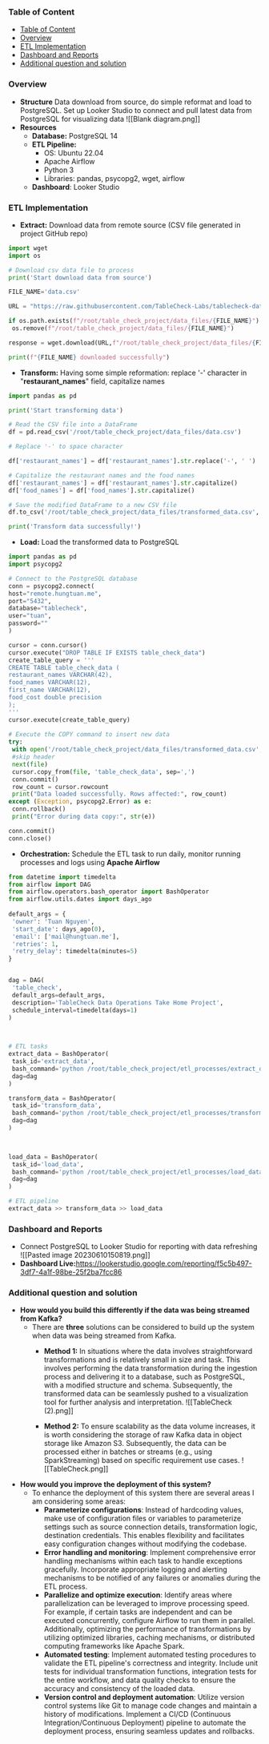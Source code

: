 
### Table of Content

- [Table of Content](#table-of-content)
- [Overview](#overview)
- [ETL Implementation](#etl-implementation)
- [Dashboard and Reports](#dashboard-and-reports)
- [Additional question and solution](#additional-question-and-solution)

<a id="Overview"></a>

### Overview

<a id="structure"></a>

- **Structure**
Data download from source, do simple reformat and load to PostgreSQL.
Set up Looker Studio to connect and pull latest data from PostgreSQL for visualizing data
![[Blank diagram.png]]
<a id="resources"></a>
- **Resources**
  - **Database:** PostgreSQL 14
  - **ETL Pipeline:**
    - OS: Ubuntu 22.04
    - Apache Airflow
    - Python 3
    - Libraries: pandas, psycopg2, wget, airflow
  - **Dashboard**: Looker Studio
<a id="etl_implementation"></a>

### ETL Implementation

<a id="extract"></a>

- **Extract:** Download data from remote source (CSV file generated in project GitHub repo)

```python
import wget
import os

# Download csv data file to process
print('Start download data from source')

FILE_NAME='data.csv'

URL = "https://raw.githubusercontent.com/TableCheck-Labs/tablecheck-data-operations-take-home/main/data/data.csv"

if os.path.exists(f"/root/table_check_project/data_files/{FILE_NAME}"):
 os.remove(f"/root/table_check_project/data_files/{FILE_NAME}")

response = wget.download(URL,f"/root/table_check_project/data_files/{FILE_NAME}")

print(f"{FILE_NAME} downloaded successfully")
```

<a id="transform"></a>

- **Transform:** Having some simple reformation: replace '-' character in "**restaurant_names**" field, capitalize names

```python
import pandas as pd

print('Start transforming data')

# Read the CSV file into a DataFrame
df = pd.read_csv('/root/table_check_project/data_files/data.csv')

# Replace '-' to space character

df['restaurant_names'] = df['restaurant_names'].str.replace('-', ' ')

# Capitalize the restaurant names and the food names
df['restaurant_names'] = df['restaurant_names'].str.capitalize()
df['food_names'] = df['food_names'].str.capitalize()

# Save the modified DataFrame to a new CSV file
df.to_csv('/root/table_check_project/data_files/transformed_data.csv', index=False)

print('Transform data successfully!')
```

<a id="load"></a>

- **Load:** Load the transformed data to PostgreSQL

```python
import pandas as pd
import psycopg2

# Connect to the PostgreSQL database
conn = psycopg2.connect(
host="remote.hungtuan.me",
port="5432",
database="tablecheck",
user="tuan",
password=""
)

cursor = conn.cursor()
cursor.execute("DROP TABLE IF EXISTS table_check_data")
create_table_query = '''
CREATE TABLE table_check_data (
restaurant_names VARCHAR(42),
food_names VARCHAR(12),
first_name VARCHAR(12),
food_cost double precision
);
'''
cursor.execute(create_table_query)
  
# Execute the COPY command to insert new data
try:
 with open('/root/table_check_project/data_files/transformed_data.csv', 'r') as file:
 #skip header
 next(file)
 cursor.copy_from(file, 'table_check_data', sep=',')
 conn.commit()
 row_count = cursor.rowcount
 print("Data loaded successfully. Rows affected:", row_count)
except (Exception, psycopg2.Error) as e:
 conn.rollback()
 print("Error during data copy:", str(e))

conn.commit()
conn.close()
```

<a id="orchestration"></a>

- **Orchestration:** Schedule the ETL task to run daily, monitor running processes and logs using **Apache Airflow**

```python
from datetime import timedelta
from airflow import DAG
from airflow.operators.bash_operator import BashOperator
from airflow.utils.dates import days_ago
  
default_args = {
 'owner': 'Tuan Nguyen',
 'start_date': days_ago(0),
 'email': ['mail@hungtuan.me'],
 'retries': 1,
 'retry_delay': timedelta(minutes=5)
}


dag = DAG(
 'table_check',
 default_args=default_args,
 description='TableCheck Data Operations Take Home Project',
 schedule_interval=timedelta(days=1)
)

  

# ETL tasks
extract_data = BashOperator(
 task_id='extract_data',
 bash_command='python /root/table_check_project/etl_processes/extract_data.py',
 dag=dag
)

transform_data = BashOperator(
 task_id='transform_data',
 bash_command='python /root/table_check_project/etl_processes/transform_data.py',
 dag=dag
)

  

load_data = BashOperator(
 task_id='load_data',
 bash_command='python /root/table_check_project/etl_processes/load_data.py',
 dag=dag
)

# ETL pipeline
extract_data >> transform_data >> load_data
```

<a id="dashboard_and_reports"></a>

### Dashboard and Reports

- Connect PostgreSQL to Looker Studio for reporting with data refreshing
![[Pasted image 20230610150819.png]]
- **Dashboard Live:**<https://lookerstudio.google.com/reporting/f5c5b497-3df7-4a1f-98be-25f2ba7fcc86>
<a id="additional_question_and_solution"></a>

### Additional question and solution

<a id="q1"></a>

- **How would you build this differently if the data was being streamed from Kafka?**
  - There are **three** solutions can be considered to build up the system when data was being streamed from Kafka.
    - **Method 1:** In situations where the data involves straightforward transformations and is relatively small in size and task. This involves performing the data transformation during the ingestion process and delivering it to a database, such as PostgreSQL, with a modified structure and schema. Subsequently, the transformed data can be seamlessly pushed to a visualization tool for further analysis and interpretation.
  ![[TableCheck (2).png]]
  
    - **Method 2:** To ensure scalability as the data volume increases, it is worth considering the storage of raw Kafka data in object storage like Amazon S3. Subsequently, the data can be processed either in batches or streams (e.g., using SparkStreaming) based on specific requirement use cases.
  ![[TableCheck.png]]
 <a id="q2"></a>
- **How would you improve the deployment of this system?**
  - To enhance the deployment of this system there are several areas I am considering some areas:
    - **Parameterize configurations**: Instead of hardcoding values, make use of configuration files or variables to parameterize settings such as source connection details, transformation logic, destination credentials. This enables flexibility and facilitates easy configuration changes without modifying the codebase.
    - **Error handling and monitoring**: Implement comprehensive error handling mechanisms within each task to handle exceptions gracefully. Incorporate appropriate logging and alerting mechanisms to be notified of any failures or anomalies during the ETL process.
    - **Parallelize and optimize execution**: Identify areas where parallelization can be leveraged to improve processing speed. For example, if certain tasks are independent and can be executed concurrently, configure Airflow to run them in parallel. Additionally, optimizing the performance of transformations by utilizing optimized libraries, caching mechanisms, or distributed computing frameworks like Apache Spark.
    - **Automated testing**: Implement automated testing procedures to validate the ETL pipeline's correctness and integrity. Include unit tests for individual transformation functions, integration tests for the entire workflow, and data quality checks to ensure the accuracy and consistency of the loaded data.
    - **Version control and deployment automation**: Utilize version control systems like Git to manage code changes and maintain a history of modifications. Implement a CI/CD (Continuous Integration/Continuous Deployment) pipeline to automate the deployment process, ensuring seamless updates and rollbacks.
